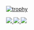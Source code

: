 <!--
**TatsuyaHasunuma0123/TatsuyaHasunuma0123** is a ✨ _special_ ✨ repository because its `README.md` (this file) appears on your GitHub profile.

Here are some ideas to get you started:

- 🔭 I’m currently working on ...
- 🌱 I’m currently learning ...
- 👯 I’m looking to collaborate on ...
- 🤔 I’m looking for help with ...
- 💬 Ask me about ...
- 📫 How to reach me: ...
- 😄 Pronouns: ...
- ⚡ Fun fact: ...
-->

[![trophy](https://github-profile-trophy.vercel.app/?username=TatsuyaHasunuma0123&theme=nord)](https://github.com/ryo-ma/github-profile-trophy)

<a href="https://github.com/TatsuyaHasunuma0123/github-readme-stats">
  <img src="https://github-profile-summary-cards.vercel.app/api/cards/profile-details?username=TatsuyaHasunuma0123&theme=nord_dark" />
</a>

<a href="https://github.com/TatsuyaHasunuma0123/github-readme-stats">
  <img src="https://github-readme-stats.vercel.app/api?username=TatsuyaHasunuma0123&count_private=true&show_icons=true&theme=nord" />
</a>

<a href="https://github.com/TatsuyaHasunuma0123/github-readme-stats">
  <img src="https://github-readme-stats.vercel.app/api/top-langs/?username=TatsuyaHasunuma0123&layout=compact&theme=nord" />
</a>









